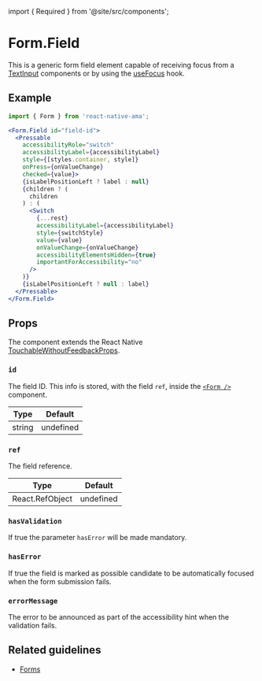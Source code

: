 import { Required } from '@site/src/components';

# Form.Field

This is a generic form field element capable of receiving focus from a [TextInput](./TextInput.mdx) components or by using the [useFocus](../hooks/useFocus.md) hook.

## Example

```jsx
import { Form } from 'react-native-ama';

<Form.Field id="field-id">
  <Pressable
    accessibilityRole="switch"
    accessibilityLabel={accessibilityLabel}
    style={[styles.container, style]}
    onPress={onValueChange}
    checked={value}>
    {isLabelPositionLeft ? label : null}
    {children ? (
      children
    ) : (
      <Switch
        {...rest}
        accessibilityLabel={accessibilityLabel}
        style={switchStyle}
        value={value}
        onValueChange={onValueChange}
        accessibilityElementsHidden={true}
        importantForAccessibility="no"
      />
    )}
    {isLabelPositionLeft ? null : label}
  </Pressable>
</Form.Field>
```

## Props

The component extends the React Native [TouchableWithoutFeedbackProps](https://reactnative.dev/docs/touchablewithoutfeedback#props).

### `id`

The field ID. This info is stored, with the field `ref`, inside the [`<Form />`](./Form) component.

| Type   | Default   |
| ------ | --------- |
| string | undefined |

### `ref`

The field reference.

| Type            | Default   |
| --------------- | --------- |
| React.RefObject | undefined |

### `hasValidation`

If true the parameter `hasError` will be made mandatory.

### `hasError`

If true the field is marked as possible candidate to be automatically focused when the form submission fails.

### `errorMessage`

The error to be announced as part of the accessibility hint when the validation fails.

## Related guidelines

- [Forms](../guidelines/forms)
